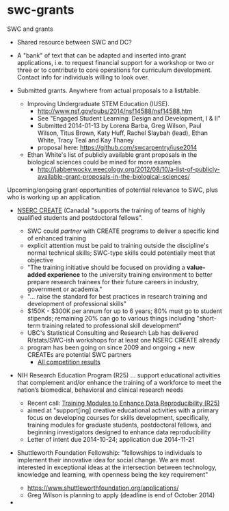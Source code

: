 swc-grants
=========

SWC and grants

- Shared resource between SWC and DC?
 
- A "bank" of text that can be adapted and inserted into grant applications, i.e. to request financial support for a workshop or two or three or to contribute to core operations for curriculum development. Contact info for individuals willing to look over.

- Submitted grants. Anywhere from actual proposals to a list/table.
 
  - Improving Undergraduate STEM Education (IUSE). 
    - <http://www.nsf.gov/pubs/2014/nsf14588/nsf14588.htm>
    - See "Engaged Student Learning: Design and Development, I & II"
    - Submitted 2014-01-13 by Lorena Barba, Greg Wilson, Paul Wilson, Titus Brown, Katy Huff, Rachel Slaybah (lead), Ethan White, Tracy Teal and Kay Thaney
    - proposal here: <https://github.com/swcarpentry/iuse2014>
  - Ethan White's list of publicly available grant proposals in the biological sciences could be mined for more examples
    - <http://jabberwocky.weecology.org/2012/08/10/a-list-of-publicly-available-grant-proposals-in-the-biological-sciences/>

 Upcoming/ongoing grant opportunities of potential relevance to SWC, plus who is working up an application.

  - [NSERC CREATE](http://www.nserc-crsng.gc.ca/Professors-Professeurs/grants-subs/CREATE-FONCER_eng.asp) (Canada) "supports the training of teams of highly qualified students and postdoctoral fellows".
    - SWC could *partner* with CREATE programs to deliver a specific kind of enhanced training
    - explicit attention must be paid to training outside the discipline's normal technical skills; SWC-type skills could potentially meet that objective
    - "The training initiative should be focused on providing a __value-added experience__ to the university training environment to better prepare research trainees for their future careers in industry, government or academia."
    - "... raise the standard for best practices in research training and development of professional skills"
    - $150K - $300K per annum for up to 6 years; 80% must go to student stipends; remaining 20% can go to various things including "short-term training related to professional skill development"
    - UBC's Statistical Consulting and Research Lab has delivered R/stats/SWC-ish workshops for at least one NSERC CREATE already
    - program has been going on since 2009 and ongoing + new CREATEs are potential SWC partners
      - [All competition results](http://www.nserc-crsng.gc.ca/Professors-Professeurs/Grants-Subs/CREATEResults-ResultatsFONCER_eng.asp)
      
  - NIH Research Education Program (R25) ... support educational activities that complement and/or enhance the training of a workforce to meet the nation’s biomedical, behavioral and clinical research needs
    - Recent call: [Training Modules to Enhance Data Reproducibility (R25)](http://grants.nih.gov/grants/guide/rfa-files/RFA-GM-15-006.html)
    - aimed at "support[ing] creative educational activities with a primary focus on developing courses for skills development, specifically, training modules for graduate students, postdoctoral fellows, and beginning investigators designed to enhance data reproducibility
    - Letter of intent due 2014-10-24; application due 2014-11-21

  - Shuttleworth Foundation Fellowship: "fellowships to individuals to implement their innovative idea for social change. We are most interested in exceptional ideas at the intersection between technology, knowledge and learning, with openness being the key requirement"
    - <https://www.shuttleworthfoundation.org/applications/>
    - Greg Wilson is planning to apply (deadline is end of October 2014)

-
